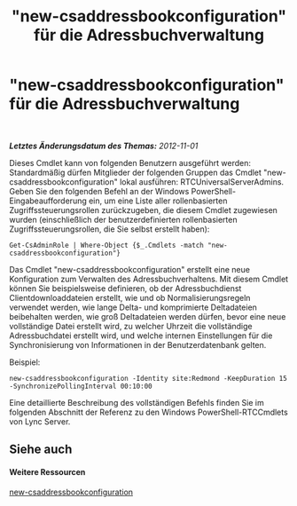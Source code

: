 ﻿---
title: "\"new-csaddressbookconfiguration\" für die Adressbuchverwaltung"
TOCTitle: "\"new-csaddressbookconfiguration\" für die Adressbuchverwaltung"
ms:assetid: a58ddc8c-ae04-4141-b69e-e45374a67d72
ms:mtpsurl: https://technet.microsoft.com/de-de/library/Gg429718(v=OCS.15)
ms:contentKeyID: 49294982
ms.date: 05/19/2016
mtps_version: v=OCS.15
ms.translationtype: HT
---

# \"new-csaddressbookconfiguration\" für die Adressbuchverwaltung

 

_**Letztes Änderungsdatum des Themas:** 2012-11-01_

Dieses Cmdlet kann von folgenden Benutzern ausgeführt werden: Standardmäßig dürfen Mitglieder der folgenden Gruppen das Cmdlet "new-csaddressbookconfiguration" lokal ausführen: RTCUniversalServerAdmins. Geben Sie den folgenden Befehl an der Windows PowerShell-Eingabeaufforderung ein, um eine Liste aller rollenbasierten Zugriffssteuerungsrollen zurückzugeben, die diesem Cmdlet zugewiesen wurden (einschließlich der benutzerdefinierten rollenbasierten Zugriffssteuerungsrollen, die Sie selbst erstellt haben):

    Get-CsAdminRole | Where-Object {$_.Cmdlets -match "new-csaddressbookconfiguration"}

Das Cmdlet "new-csaddressbookconfiguration" erstellt eine neue Konfiguration zum Verwalten des Adressbuchverhaltens. Mit diesem Cmdlet können Sie beispielsweise definieren, ob der Adressbuchdienst Clientdownloaddateien erstellt, wie und ob Normalisierungsregeln verwendet werden, wie lange Delta- und komprimierte Deltadateien beibehalten werden, wie groß Deltadateien werden dürfen, bevor eine neue vollständige Datei erstellt wird, zu welcher Uhrzeit die vollständige Adressbuchdatei erstellt wird, und welche internen Einstellungen für die Synchronisierung von Informationen in der Benutzerdatenbank gelten.

Beispiel:

    new-csaddressbookconfiguration -Identity site:Redmond -KeepDuration 15 -SynchronizePollingInterval 00:10:00

Eine detaillierte Beschreibung des vollständigen Befehls finden Sie im folgenden Abschnitt der Referenz zu den Windows PowerShell-RTCCmdlets von Lync Server.

## Siehe auch

#### Weitere Ressourcen

[new-csaddressbookconfiguration](https://docs.microsoft.com/en-us/powershell/module/skype/New-CsAddressBookConfiguration)

